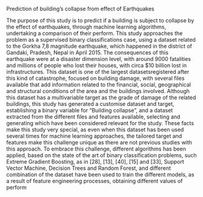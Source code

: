 Prediction of building’s collapse from effect of Earthquakes

The purpose of this study is to predict if a building is subject to collapse by the effect of 
earthquakes, through machine learning algorithms, undertaking a comparison of their 
perform. This study approaches the problem as a supervised binary classifications case, 
using a dataset related to the Gorkha 7,8 magnitude earthquake, which happened in the 
district of Gandaki, Pradesh, Nepal in April 2015. The consequences of this earthquake 
were at a disaster dimension level, with around 9000 fatalities and millions of people who 
lost their houses, with circa $10 billion lost in infrastructures.
This dataset is one of the largest datasetsregistered after this kind of catastrophe, focused 
on building damage, with several files available that add information related to the 
financial, social, geographical and structural conditions of the area and the buildings 
involved. Although this dataset has a multivariable target as the grade of damage of the 
related buildings, this study has generated a customise dataset and target, establishing a 
binary variable for “Building collapse”, and a dataset extracted from the different files and 
features available, selecting and generating which have been considered relevant for the 
study. These facts make this study very special, as even when this dataset has been used 
several times for machine learning approaches, the tailored target and features make this 
challenge unique as there are not previous studies with this approach.
To embrace this challenge, different algorithms has been applied, based on the state of 
the art of binary classification problems, such Extreme Gradient Boosting, as in [28], [13], 
[40], [15] and [33], Support Vector Machine, Decision Trees and Random Forest, and 
different combination of the dataset have been used to train the different models, as a 
result of feature engineering processes, obtaining different values of perform
